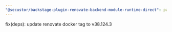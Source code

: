 ```yaml
---
"@secustor/backstage-plugin-renovate-backend-module-runtime-direct": patch
---
```


fix(deps): update renovate docker tag to v38.124.3
